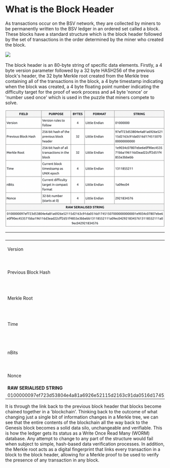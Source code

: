 # What is the Block Header

As transactions occur on the BSV network, they are collected by miners to be permanently written to the BSV ledger in an ordered set called a block. These blocks have a standard structure which is the block header followed by the set of transactions in the order determined by the miner who created the block.

![](https://bitcoinsv.academy/storage/photos/8383/BSVA-MerkleTrees_Ch3Less1_VA1_cropped_1645188650.jpg)

The block header is an 80-byte string of specific data elements. Firstly, a 4 byte version parameter followed by a 32 byte HASH256 of the previous block's header, the 32 byte Merkle root created from the Merkle tree containing all of the transactions in the block, a 4 byte timestamp indicating when the block was created, a 4 byte floating point number indicating the difficulty target for the proof of work process and a4 byte 'nonce' or 'number used once' which is used in the puzzle that miners compete to solve.

![](<../.gitbook/assets/Screen Shot 2022-08-11 at 2.44.02 pm.png>)

| **FIELD**                                                                                                                                                                                        | **PURPOSE**                                   | **BYTES** | **FORMAT**    | **STRING**                                                       |
| ------------------------------------------------------------------------------------------------------------------------------------------------------------------------------------------------ | --------------------------------------------- | --------- | ------------- | ---------------------------------------------------------------- |
| Version                                                                                                                                                                                          | Version rules to follow                       | 4         | Little Endian | 01000000                                                         |
| Previous Block Hash                                                                                                                                                                              | 256-bit hash of the previous block header     | 32        | Little Endian | 97ef723d53804e4a81a6926e52115d2163c91da0516d17451507000000000000 |
| Merkle Root                                                                                                                                                                                      | 256-bit hash of all transactions in the block | 32        | Little Endian | 1e9034c07807ebe6e0f90ec453571bba196116d3ead22cff2d51f4855e3bbebb |
| Time                                                                                                                                                                                             | Current block timestsamp as UNIX epoch        | 4         | Little Endian | 1311855211                                                       |
| nBits                                                                                                                                                                                            | Current difficulty target in compact format   | 4         | Little Endian | 1a09ec04                                                         |
| Nonce                                                                                                                                                                                            | 32-bit number (starts at 0)                   | 4         | Little Endian | 2921834576                                                       |
| **RAW SERIALISED STRING**                                                                                                                                                                        |                                               |           |               |                                                                  |
| 0100000097ef723d53804e4a81a6926e52115d2163c91da0516d174515070000000000001e9034c07807ebe6e0f90ec453571bba196116d3ead22cff2d51f4855e3bbebb13118552111a09ec04292183457613118552111a09ec042921834576 |                                               |           |               |                                                                  |

It is through the link back to the previous block header that blocks become chained together in a 'blockchain'. Thinking back to the outcome of what changing just a single bit of information changes in a Merkle tree, we can see that the entire contents of the blockchain all the way back to the Genesis block becomes a solid data silo, unchangeable and verifiable. This is how the ledger gets its status as a Write Once Read Many (WORM) database. Any attempt to change to any part of the structure would fail when subject to simple, hash-based data verification processes. In addition, the Merkle root acts as a digital fingerprint that links every transaction in a block to the block header, allowing for a Merkle proof to be used to verify the presence of any transaction in any block.
